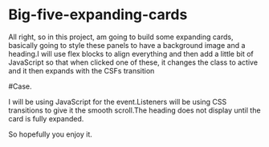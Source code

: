# Big-five-expanding-cards
All right, so in this project, am going to build some expanding cards, basically going to style these panels to have a background image and a heading.I will use flex blocks to align everything and then add a little bit of JavaScript so that when clicked one of these, it changes the class to active and it then expands with the CSFs transition

#Case.

I will be using JavaScript for the event.Listeners will be using CSS transitions to give it the smooth scroll.The heading does not display until the card is fully expanded.

So hopefully you enjoy it.
